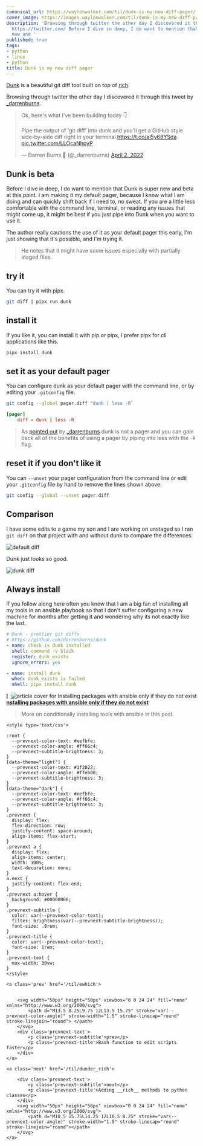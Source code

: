 ```yaml
---
canonical_url: https://waylonwalker.com/til/dunk-is-my-new-diff-pager/
cover_image: https://images.waylonwalker.com/til/dunk-is-my-new-diff-pager.png
description: 'Browsing through twitter the other day I discovered it through this
  https://twitter.com/ Before I dive in deep, I do want to mention that Dunk is super
  new and '
published: true
tags:
- python
- linux
- python
title: Dunk is my new diff pager
---
```


[Dunk](https://github.com/darrenburns/dunk) is a beautiful git diff tool built on top of [rich](https://github.com/Textualize/rich).

Browsing through twitter the other day I discovered it through this tweet by [_darrenburns](https://twitter.com/_darrenburns).

<blockquote class="twitter-tweet"><p lang="en" dir="ltr">Ok, here&#39;s what I&#39;ve been building today 👇<br><br>Pipe the output of &#39;git diff&#39; into dunk and you&#39;ll get a GitHub style side-by-side diff right in your terminal.<a href="https://t.co/al5y68YSda">https://t.co/al5y68YSda</a> <a href="https://t.co/LLOcaNhpyP">pic.twitter.com/LLOcaNhpyP</a></p>&mdash; Darren Burns 🌱 (@_darrenburns) <a href="https://twitter.com/_darrenburns/status/1510350016623394817?ref_src=twsrc%5Etfw">April 2, 2022</a></blockquote>
<script async src="https://platform.twitter.com/widgets.js" charset="utf-8"></script>


## Dunk is beta

Before I dive in deep, I do want to mention that Dunk is super new and beta at this point.  I am making it my default pager, because I know what I am doing and can quickly shift back if I need to, no sweat.  If you are a little less comfortable with the command line, terminal, or reading any issues that might come up, it might be best if you just pipe into Dunk when you want to use it.

The author really cautions the use of it as your default pager this early, I'm just showing that it's possible, and I'm trying it.

> He notes that it might have some issues especially with partially staged files.

## try it

You can try it with pipx.

```bash
git diff | pipx run dunk
```

## install it

If you like it, you can install it with pip or pipx, I prefer pipx for cli applications like this.


```bash
pipx install dunk
```

## set it as your default pager

You can configure dunk as your default pager with the command line, or by editing your `.gitconfig` file.

```bash
git config --global pager.diff "dunk | less -R`
```

```toml
[pager]
    diff = dunk | less -R
```

> As [pointed out](https://twitter.com/_darrenburns/status/1511106440613797896) by
> [_darrenburns](https://twitter.com/_darrenburns) dunk is not a pager and you
> can gain back all of the benefits of using a pager by piping into less with the
> `-R` flag.

## reset it if you don't like it

You can `--unset` your pager configuration from the command line or edit your `.gitconfig` file by hand to remove the lines shown above.

```bash
git config --global --unset pager.diff
```

## Comparison

I have some edits to a game my son and I are working on unstaged so I ran `git diff` on that project with and without dunk to compare the differences.

![default diff](https://images.waylonwalker.com/git-diff-creeper-adventure-default.png)

Dunk just looks so good.

![dunk diff](https://images.waylonwalker.com/git-diff-creeper-adventure-dunk.png)

## Always install

If you follow along here often you know that I am a big fan of installing all my tools in an ansible playbook so that I don't suffer configuring a new machine for months after getting it and wondering why its not exactly like the last.

```yaml
# Dunk - prettier git diffs
# https://github.com/darrenburns/dunk
- name: check is dunk installed
  shell: command -v black
  register: dunk_exists
  ignore_errors: yes

- name: install dunk
  when: dunk_exists is failed
  shell: pipx install dunk
```


  <div class="onelinelink-wrapper">
      <a class="onelinelink" href="https://waylonwalker.com/til/ansible_install_if_not_callable/">
          <img style="float: right;" align='right' src="https://images.waylonwalker.com/til/ansible_install_if_not_callable-og_250x140.png" alt="article cover for 
 Installing packages with ansible only if they do not exist
"/>
          <p><strong>
 Installing packages with ansible only if they do not exist
</strong></p>
      </a>
  </div>


> More on conditionally installing tools with ansible in this post.
<div class='prevnext'>

    <style type='text/css'>

    :root {
      --prevnext-color-text: #eefbfe;
      --prevnext-color-angle: #ff66c4;
      --prevnext-subtitle-brightness: 3;
    }
    [data-theme="light"] {
      --prevnext-color-text: #1f2022;
      --prevnext-color-angle: #ffeb00;
      --prevnext-subtitle-brightness: 3;
    }
    [data-theme="dark"] {
      --prevnext-color-text: #eefbfe;
      --prevnext-color-angle: #ff66c4;
      --prevnext-subtitle-brightness: 3;
    }
    .prevnext {
      display: flex;
      flex-direction: row;
      justify-content: space-around;
      align-items: flex-start;
    }
    .prevnext a {
      display: flex;
      align-items: center;
      width: 100%;
      text-decoration: none;
    }
    a.next {
      justify-content: flex-end;
    }
    .prevnext a:hover {
      background: #00000006;
    }
    .prevnext-subtitle {
      color: var(--prevnext-color-text);
      filter: brightness(var(--prevnext-subtitle-brightness));
      font-size: .8rem;
    }
    .prevnext-title {
      color: var(--prevnext-color-text);
      font-size: 1rem;
    }
    .prevnext-text {
      max-width: 30vw;
    }
    </style>
    
    <a class='prev' href='/til/ewhich'>
    

        <svg width="50px" height="50px" viewbox="0 0 24 24" fill="none" xmlns="http://www.w3.org/2000/svg">
            <path d="M13.5 8.25L9.75 12L13.5 15.75" stroke="var(--prevnext-color-angle)" stroke-width="1.5" stroke-linecap="round" stroke-linejoin="round"> </path>
        </svg>
        <div class='prevnext-text'>
            <p class='prevnext-subtitle'>prev</p>
            <p class='prevnext-title'>Bash function to edit scripts faster</p>
        </div>
    </a>
    
    <a class='next' href='/til/dunder_rich'>
    
        <div class='prevnext-text'>
            <p class='prevnext-subtitle'>next</p>
            <p class='prevnext-title'>Adding __rich__ methods to python classes</p>
        </div>
        <svg width="50px" height="50px" viewbox="0 0 24 24" fill="none" xmlns="http://www.w3.org/2000/svg">
            <path d="M10.5 15.75L14.25 12L10.5 8.25" stroke="var(--prevnext-color-angle)" stroke-width="1.5" stroke-linecap="round" stroke-linejoin="round"></path>
        </svg>
    </a>
  </div>